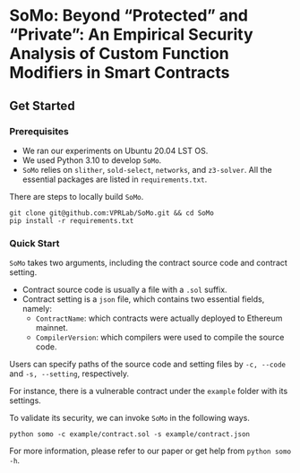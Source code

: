# SoMo: Beyond “Protected” and “Private”: An Empirical Security Analysis of Custom Function Modifiers in Smart Contracts

## Get Started

### Prerequisites

- We ran our experiments on Ubuntu 20.04 LST OS.
- We used Python 3.10 to develop `SoMo`.
- `SoMo` relies on `slither`, `sold-select`, `networks`, and `z3-solver`. All the essential packages are listed in `requirements.txt`. 

There are steps to locally build `SoMo`.

```shell
git clone git@github.com:VPRLab/SoMo.git && cd SoMo
pip install -r requirements.txt
```

###  Quick Start

`SoMo` takes two arguments, including the contract source code and contract setting.

- Contract source code is usually a file with a `.sol` suffix.
- Contract setting is a `json` file, which contains two essential fields, namely:
  - `ContractName`: which contracts were actually deployed to Ethereum mainnet.
  - `CompilerVersion`: which compilers were used to compile the source code.

Users can specify paths of the source code and setting files by `-c, --code` and `-s, --setting`, respectively.

For instance, there is a vulnerable contract under the `example` folder with its settings.

To validate its security, we can invoke `SoMo` in the following ways.

```shell
python somo -c example/contract.sol -s example/contract.json
```

For more information, please refer to our paper or get help from `python somo -h`.

